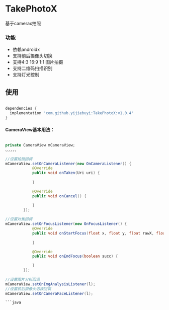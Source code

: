 # TakePhotoX
基于camerax拍照

### 功能
 - 依赖androidx
 - 支持前后摄像头切换
 - 支持4:3 16:9 1:1 图片拍摄
 - 支持二维码扫描识别
 - 支持灯光控制

## 使用

```gradle

dependencies {
  implementation 'com.github.yijiebuyi:TakePhotoX:v1.0.4'
}

```

#### CameraView基本用法：
```java

private CameraView mCameraView;
、、、、、、

//设置拍照回调
mCameraView.setOnCameraListener(new OnCameraListener() {
            @Override
            public void onTaken(Uri uri) {
                
            }

            @Override
            public void onCancel() {

            }
        });
        
//设置对焦回调
mCameraView.setOnFocusListener(new OnFocusListener() {
            @Override
            public void onStartFocus(float x, float y, float rawX, float rawY) {
                
            }

            @Override
            public void onEndFocus(boolean succ) {

            }
        });
        
//设置图片分析回调
mCameraView.setOnImgAnalysisListener(l);
//设置前后摄像头切换回调
mCameraView.setOnCameraFaceListener(l);

```java
